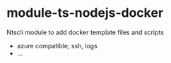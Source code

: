 # module-ts-nodejs-docker
Ntscli module to add docker template files and scripts

- azure compatible; ssh, logs
- ...